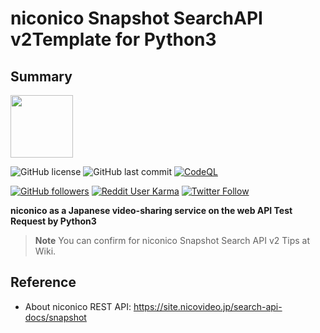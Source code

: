 # niconico Snapshot SearchAPI v2Template for Python3
## Summary
<img src="https://deliver.commons.nicovideo.jp/thumbnail/nc177467?size=ll" width="100">

![GitHub license](https://img.shields.io/github/license/myon-bioinformatics/niconicoSearchAPI_Template)
![GitHub last commit](https://img.shields.io/github/last-commit/myon-bioinformatics/niconicoSearchAPI_Template)
[![CodeQL](https://github.com/myon-bioinformatics/niconicoSearchAPI_Template/actions/workflows/codeql.yml/badge.svg)](https://github.com/myon-bioinformatics/niconicoSearchAPI_Template/actions/workflows/codeql.yml)

[![GitHub followers](https://img.shields.io/github/followers/myon-bioinformatics?style=social)](https://github.com/myon-bioinformatics)
[![Reddit User Karma](https://img.shields.io/reddit/user-karma/combined/myon_reddit?style=social)](https://www.reddit.com/user/myon_reddit/)
[![Twitter Follow](https://img.shields.io/twitter/follow/myonitbusiness?style=social)](https://twitter.com/myonitbusiness)


__niconico as a Japanese video-sharing service on the web API Test Request by Python3__
>__Note__ You can confirm for niconico Snapshot Search API v2 Tips at Wiki.

## Reference
- About niconico REST API: https://site.nicovideo.jp/search-api-docs/snapshot
